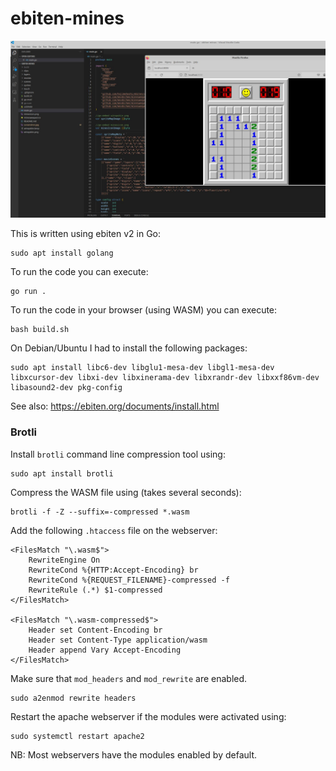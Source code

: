 # ebiten-mines

![minesweeper development screenshot](screenshot.jpg)

This is written using ebiten v2 in Go:

    sudo apt install golang

To run the code you can execute:

    go run .

To run the code in your browser (using WASM) you can execute:

    bash build.sh

On Debian/Ubuntu I had to install the following packages:

    sudo apt install libc6-dev libglu1-mesa-dev libgl1-mesa-dev libxcursor-dev libxi-dev libxinerama-dev libxrandr-dev libxxf86vm-dev libasound2-dev pkg-config

See also: https://ebiten.org/documents/install.html

    
### Brotli

Install `brotli` command line compression tool using:

    sudo apt install brotli

Compress the WASM file using (takes several seconds):

    brotli -f -Z --suffix=-compressed *.wasm

Add the following `.htaccess` file on the webserver:

    <FilesMatch "\.wasm$">
        RewriteEngine On
        RewriteCond %{HTTP:Accept-Encoding} br
        RewriteCond %{REQUEST_FILENAME}-compressed -f
        RewriteRule (.*) $1-compressed
    </FilesMatch>
    
    <FilesMatch "\.wasm-compressed$">
        Header set Content-Encoding br
        Header set Content-Type application/wasm
        Header append Vary Accept-Encoding
    </FilesMatch>

Make sure that `mod_headers` and `mod_rewrite` are enabled.

    sudo a2enmod rewrite headers

Restart the apache webserver if the modules were activated using:

    sudo systemctl restart apache2

NB: Most webservers have the modules enabled by default.